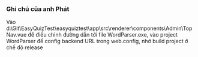
### Ghi chú của anh Phát

Vào d:\Git\EasyQuizTest\easyquiztest\app\src\renderer\components\Admin\TopNav.vue để điều chỉnh đường dẫn tới file WordParser.exe, 
vào project WordParser để config backend URL trong web.config, nhớ build project ở chế độ release 

